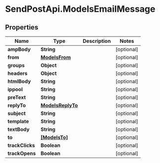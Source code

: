 # SendPostApi.ModelsEmailMessage

## Properties
Name | Type | Description | Notes
------------ | ------------- | ------------- | -------------
**ampBody** | **String** |  | [optional] 
**from** | [**ModelsFrom**](ModelsFrom.md) |  | [optional] 
**groups** | **Object** |  | [optional] 
**headers** | **Object** |  | [optional] 
**htmlBody** | **String** |  | [optional] 
**ippool** | **String** |  | [optional] 
**preText** | **String** |  | [optional] 
**replyTo** | [**ModelsReplyTo**](ModelsReplyTo.md) |  | [optional] 
**subject** | **String** |  | [optional] 
**template** | **String** |  | [optional] 
**textBody** | **String** |  | [optional] 
**to** | [**[ModelsTo]**](ModelsTo.md) |  | [optional] 
**trackClicks** | **Boolean** |  | [optional] 
**trackOpens** | **Boolean** |  | [optional] 


